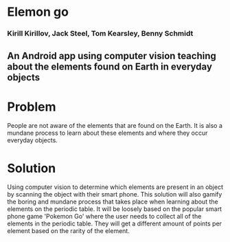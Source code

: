 # Elemon go
### Kirill Kirillov, Jack Steel, Tom Kearsley, Benny Schmidt

## An Android app using computer vision teaching about the elements found on Earth in everyday objects

# Problem
People are not aware of the elements that are found on the Earth. It is also a mundane process to learn about these elements and where they occur everyday objects.

# Solution
Using computer vision to determine which elements are present in an object by scanning the object with their smart phone. This solution will also gamify the boring and mundane process that takes place when learning about the elements on the periodic table. It will be loosely based on the popular smart phone game 'Pokemon Go' where the user needs to collect all of the elements in the periodic table. They will get a different amount of points per element based on the rarity of the element.
